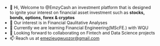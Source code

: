 - 👋 Hi, Welcome to @EmzyCash an investment platform that is designed to ignite your interest on financial asset investment such as **stocks, bonds, options, forex & cryptos**
- 👀 Our interest is in Financial Qaulitative Analyses
- 🌱 Currently we are learning Financial Engineering(MScFE.) with WQU
- 💞️ Looking forward to collaborating on Fintech and Data Science projects
- 📫 Reach us at emezieugwuozor@gmail.com

<!---
EmzyCash/EmzyCash is a ✨ special ✨ repository because its `README.md` (this file) appears on your GitHub profile.
You can click the Preview link to take a look at your changes.
--->
